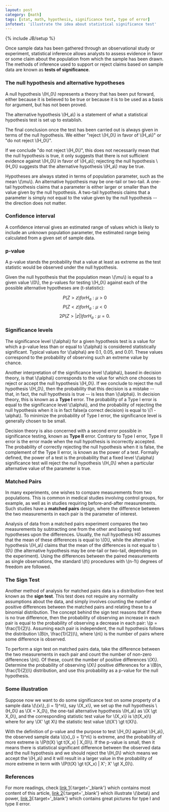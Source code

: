 ```yaml
---
layout: post
category: [math]
tags: [stat, math, hypothesis, significance test, type of error]
infotext: 'illustrate the idea about statistical significance test'
---
```

{% include JB/setup %}

<script type="text/javascript" src="http://cdn.mathjax.org/mathjax/latest/MathJax.js?config=TeX-AMS-MML_HTMLorMML"></script>

Once sample data has been gathered through an observational study or 
experiment, statistical inference allows analysts to assess evidence in 
favor or some claim about the population from which the sample has been 
drawn. The methods of inference used to support or reject claims based on 
sample data are known as __tests of significance__.

### The null hypothesis and alternative hypotheses

A null hypothesis \\(H_0\\) represents a theory that has been put forward, 
either because it is believed to be true or because it is to be used as a 
basis for argument, but has not been proved.

The alternative hypothesis \\(H_a\\) is a statement of what a statistical 
hypothesis test is set up to establish.

The final conclusion once the test has been carried out is always given in 
terms of the null hypothesis. We either "reject \\(H_0\\) in favor of 
\\(H_a\\)" or "do not reject \\(H_0\\)".

If we conclude "do not reject \\(H_0\\)", this does not necessarily mean 
that the null hypothesis is true, it only suggests that there is not 
sufficient evidence against \\(H_0\\) in favor of \\(H_a\\); rejecting the null 
hypothesis \\(H_0\\) suggests that the alternative hypothesis \\(H_a\\) may 
be true.

Hypotheses are always stated in terms of population parameter, such as 
the mean \\(\mu\\). An alternative hypothesis may be one-tail or two-tail. 
A one-tail hypothesis claims that a parameter is either larger or smaller 
than the value given by the null hypothesis. A two-tail hypothesis claims 
that a parameter is simply not equal to the value given by the null 
hypothesis -- the direction does not matter.

### Confidence interval

A confidence interval gives an estimated range of values which is likely to 
include an unknown population parameter, the estimated range being 
calculated from a given set of sample data.

### p-value

A p-value stands the probability that a value at least as extreme as the 
test statistic would be observed under the null hypothesis.

Given the null hypothesis that the population mean \\(\mu\\) is equal to a 
given value \\(0\\), the p-values for testing \\(H_0\\) against each of 
the possible alternative hypotheses are (t-statistic):

$$
P(Z \gt z) for H_a: \mu \gt 0
$$
$$
P(Z \lt z) for H_a: \mu \lt 0
$$
$$
2P(Z \gt |z|) for H_a: \mu = 0.
$$

### Significance levels

The significance level \\(\alpha\\) for a given hypothesis test is a value 
for which a p-value less than or equal to \\(\alpha\\) is considered 
statistically significant. Typical values for \\(\alpha\\) are 0.1, 0.05, 
and 0.01. These values correspond to the probability of observing such an 
extreme value by chance.

Another interpretation of the significance level \\(\alpha\\), based in 
decision theory, is that \\(\alpha\\) corresponds to the value for which 
one chooses to reject or accept the null hypothesis \\(H_0\\). If we 
conclude to reject the null hypothesis \\(H_0\\), then the probability that 
this decision is a mistake -- that, in fact, the null hypothesis is true 
-- is less than \\(\alpha\\). In decision theory, this is known as a 
__Type I__ error. The probability of a Type I error is equal to the 
significance level \\(\alpha\\), and the probability of rejecting the 
null hypothesis when it is in fact false(a correct decision) is equal to 
\\(1 - \alpha\\). To minimize the probability of Type I error, the 
significance level is generally chosen to be small.

Decision theory is also concerned with a second error possible in 
significance testing, known as __Type II__ error. Contrary to Type I error, 
Type II error is the error made when the null hypothesis is incorrectly 
accepted. The probability of correctly rejecting the null hypothesis when 
it is false, the complement of the Type II error, is known as the power of 
a test. Formally defined, the power of a test is the probability that a 
fixed level \\(\alpha\\) significance test will reject the null hypothesis 
\\(H_0\\) when a particular alternative value of the parameter is true.

### Matched Pairs

In many experiments, one wishes to compare measurements from two 
populations. This is common in medical studies involving control groups, 
for example, as well as in studies requiring before-and-after measurements. 
Such studies have a __matched pairs__ design, where the difference between 
the two measurements in each pair is the parameter of interest.

Analysis of data from a matched pairs experiment compares the two 
measurements by subtracting one from the other and basing test hypotheses 
upon the differences. Usually, the null hypothesis H0 assumes that the mean 
of these differences is equal to \\(0\\), while the alternative hypothesis 
\\(H_a\\) claims that the mean of the differences is not equal to \\(0\\)
(the alternative hypothesis may be one-tail or two-tail, depending on the 
experiment). Using the differences between the paired measurements as 
single observations, the standard \\(t\\) procedures with \\(n-1\\) degrees 
of freedom are followed.

### The Sign Test

Another method of analysis for matched pairs data is a distribution-free 
test known as the __sign test__. This test does not require any normality 
assumptions about the data, and simply involves counting the number of 
positive differences between the matched pairs and relating these to a 
binomial distribution. The concept behind the sign test reasons that if 
there is no true difference, then the probability of observing an 
increase in each pair is equal to the probability of observing a decrease 
in each pair: \\(p = \frac{1}{2}\\). Assuming each pair is independent, the null 
hypothesis follows the distribution \\(B(n, \frac{1}{2})\\), where \\(n\\) 
is the number of pairs where some difference is observed.

To perform a sign test on matched pairs data, take the difference between 
the two measurements in each pair and count the number of non-zero 
differences \\(n\\). Of these, count the number of positive differences 
\\(X\\). Determine the probability of observing \\(X\\) positive 
differences for a \\(B(n, \frac{1}{2})\\) distribution, and use this 
probability as a p-value for the null hypothesis.

### Some illustration

Suppose now we want to do some significance test on some property of a 
sample data \\(\\{x\\}_{i = 1}^n\\), say \\(X_x\\), we set up the null 
hypothesis \\(H_0\\) as \\(X = X_0\\), the one-tail alternative 
hypothesis \\(H_a\\) as \\(X \gt X_0\\), and the corresponding statistic 
test value for \\(X_x\\) is \\(t(X_x)\\) where for any \\(X' \gt X\\) the 
statistic test value \\(t(X') \gt t(X)\\).

With the definition of p-value and the purpose to test \\(H_0\\) against 
\\(H_a\\), the observed sample data \\(\{x\}_{i = 1}^n\\) is extreme, and 
the probability of more extreme is \\(P(t(X) \gt t(X_x) | X_0)\\). If the 
p-value is small, then it means there is statistical significant difference 
between the observed data and the null hypothesis and we should reject the 
\\(H_0\\) which means we accept the \\(H_a\\) and it will result in a larger 
value in the probability of more extreme in term with 
\\(P(t(X) \gt t(X_x) | X'; X' \gt X_0)\\).

### References

For more readings, check [link 1](http://www.stat.yale.edu/Courses/1997-98/101/sigtest.htm){:target='_blank'} which contains most content of this article, 
[link 2](http://www.stomponstep1.com/p-value-null-hypothesis-type-1-error-statistical-significance/){:target='_blank'} which illustrate \\(\beta\\) and power, 
[link 3](https://www.ma.utexas.edu/users/mks/statmistakes/errortypes.html){:target='_blank'} which contains great pictures for type I and type II error.
